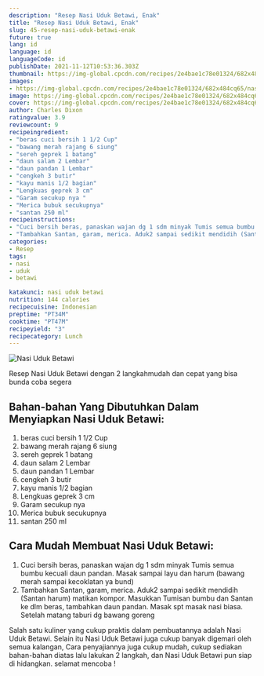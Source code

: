 ```yaml
---
description: "Resep Nasi Uduk Betawi, Enak"
title: "Resep Nasi Uduk Betawi, Enak"
slug: 45-resep-nasi-uduk-betawi-enak
future: true
lang: id
language: id
languageCode: id
publishDate: 2021-11-12T10:53:36.303Z 
thumbnail: https://img-global.cpcdn.com/recipes/2e4bae1c78e01324/682x484cq65/nasi-uduk-betawi-foto-resep-utama.png
images:
- https://img-global.cpcdn.com/recipes/2e4bae1c78e01324/682x484cq65/nasi-uduk-betawi-foto-resep-utama.png
image: https://img-global.cpcdn.com/recipes/2e4bae1c78e01324/682x484cq65/nasi-uduk-betawi-foto-resep-utama.png
cover: https://img-global.cpcdn.com/recipes/2e4bae1c78e01324/682x484cq65/nasi-uduk-betawi-foto-resep-utama.png
author: Charles Dixon
ratingvalue: 3.9
reviewcount: 9
recipeingredient:
- "beras cuci bersih 1 1/2 Cup"
- "bawang merah rajang 6 siung"
- "sereh geprek 1 batang"
- "daun salam 2 Lembar"
- "daun pandan 1 Lembar"
- "cengkeh 3 butir"
- "kayu manis 1/2 bagian"
- "Lengkuas geprek 3 cm"
- "Garam secukup nya "
- "Merica bubuk secukupnya"
- "santan 250 ml"
recipeinstructions:
- "Cuci bersih beras, panaskan wajan dg 1 sdm minyak Tumis semua bumbu kecuali daun pandan. Masak sampai layu dan harum (bawang merah sampai kecoklatan ya bund)"
- "Tambahkan Santan, garam, merica. Aduk2 sampai sedikit mendidih (Santan harum) matikan kompor. Masukkan Tumisan bumbu dan Santan ke dlm beras, tambahkan daun pandan. Masak spt masak nasi biasa. Setelah matang taburi dg bawang goreng"
categories:
- Resep
tags:
- nasi
- uduk
- betawi

katakunci: nasi uduk betawi 
nutrition: 144 calories
recipecuisine: Indonesian
preptime: "PT34M"
cooktime: "PT47M"
recipeyield: "3"
recipecategory: Lunch
---
```



![Nasi Uduk Betawi](https://img-global.cpcdn.com/recipes/2e4bae1c78e01324/682x484cq65/nasi-uduk-betawi-foto-resep-utama.png)

Resep Nasi Uduk Betawi    dengan 2 langkahmudah dan cepat yang bisa bunda coba segera

<!--inarticleads1-->

## Bahan-bahan Yang Dibutuhkan Dalam Menyiapkan Nasi Uduk Betawi:

1. beras cuci bersih 1 1/2 Cup
1. bawang merah rajang 6 siung
1. sereh geprek 1 batang
1. daun salam 2 Lembar
1. daun pandan 1 Lembar
1. cengkeh 3 butir
1. kayu manis 1/2 bagian
1. Lengkuas geprek 3 cm
1. Garam secukup nya 
1. Merica bubuk secukupnya
1. santan 250 ml



<!--inarticleads2-->

## Cara Mudah Membuat Nasi Uduk Betawi:

1. Cuci bersih beras, panaskan wajan dg 1 sdm minyak Tumis semua bumbu kecuali daun pandan. Masak sampai layu dan harum (bawang merah sampai kecoklatan ya bund)
1. Tambahkan Santan, garam, merica. Aduk2 sampai sedikit mendidih (Santan harum) matikan kompor. Masukkan Tumisan bumbu dan Santan ke dlm beras, tambahkan daun pandan. Masak spt masak nasi biasa. Setelah matang taburi dg bawang goreng




Salah satu kuliner yang cukup praktis dalam pembuatannya adalah  Nasi Uduk Betawi. Selain itu  Nasi Uduk Betawi  juga cukup banyak digemari oleh semua kalangan, Cara penyajiannya juga cukup mudah, cukup sediakan bahan-bahan diatas lalu lakukan 2 langkah, dan  Nasi Uduk Betawi  pun siap di hidangkan. selamat mencoba !
